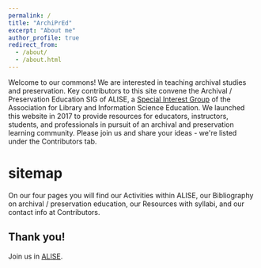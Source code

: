 ```yaml
---
permalink: /
title: "ArchiPrEd"
excerpt: "About me"
author_profile: true
redirect_from: 
  - /about/
  - /about.html
---
```


Welcome to our commons! We are interested in teaching archival studies and preservation. Key contributors to this site convene the Archival / Preservation Education SIG of ALISE, a [Special Interest Group](http://www.alise.org/special-interest-groups-sigs-) of the Association for Library and Information Science Education. We launched this website in 2017 to provide resources for educators, instructors, students, and professionals in pursuit of an archival and preservation learning community. Please join us and share your ideas - we're listed under the Contributors tab.

sitemap
======
On our four pages you will find our Activities within ALISE, our Bibliography on archival / preservation education, our Resources with syllabi, and our contact info at Contributors.

Thank you!
------
Join us in [ALISE](http://www.alise.org/).
